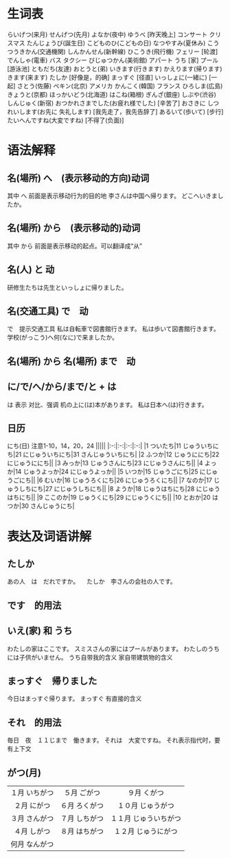 # 生词表
らいげつ(来月)
せんげつ(先月)
よなか(夜中)
ゆうべ          [昨天晚上]
コンサート
クリスマス
たんじょうび(誕生日)
こどものひ(こどもの日)
なつやすみ(夏休み)
こうつうきかん(交通機関)
しんかんせん(新幹線)
ひこうき(飛行機)
フェリー        [轮渡]
でんしゃ(電車)
バス
タクシー
びじゅつかん(美術館)
アパート
うち        [家]
プール      [游泳池]
ともだち(友達)
おとうと(弟)
いきます(行きます)
かえります(帰ります)
きます(来ます)
たしか      [好像是，的确]
まっすぐ    [径直]
いっしょに(一緒に)  [一起]
さとう(佐藤)
ペキン(北京)
アメリカ
かんこく(韓国)
フランス
ひろしま(広島)
きょうと(京都)
ほっかいどう(北海道)
はこね(箱根)
ぎんざ(銀座)
しぶや(渋谷)
しんじゅく(新宿)
おつかれさまでした(お疲れ様でした)  [辛苦了]
おさきに しつれいします(お先に 失礼します)    [我先走了，我先告辞了]
あるいて(歩いて)    [步行]
たいへんですね(大変ですね)  [不得了(负面)]

# 语法解释
## 名(場所) へ　(表示移动的方向)动词
其中 へ 前面是表示移动行为的目的地
李さんは中国へ帰ります。
どこへいきましたか。
## 名(場所) から　(表示移动的)动词
其中 から 前面是表示移动的起点。可以翻译成“从”
## 名(人) と 动
研修生たちは先生といっしょに帰りました。
## 名(交通工具) で　动
で　提示交通工具
私は自転車で図書館行きます。
私は歩いて図書館行きます。
学校(がっこう)へ何(なに)で来ましたか。
## 名(場所) から 名(場所) まで　动
## に/で/へ/から/まで/と + は
は 表示 对比、强调
机の上に(は)本があります。
私は日本へ(は)行きます。
## 日历
にち(日) 注意1-10，14，20，24
|||||
|:-:|:-:|:-:|:-:|
|1  ついたち|11 じゅういちにち|21   にじゅういちにち|31 さんじゅういちにち|
|2  ふつか|12   じゅうににち|22 にじゅうににち||
|3  みっか|13   じゅうさんにち|23   にじゅうさんにち||
|4  よっか|14   じゅうよっか|24 にじゅうよっか||
|5  いつか|15   じゅうごにち|25 にじゅうごにち||
|6  むいか|16   じゅうろくにち|26   にじゅうろくにち||
|7  なのか|17   じゅうしちにち|27   にじゅうしちにち||
|8  ようか|18   じゅうはちにち|28   にじゅうはちにち||
|9  ここのか|19 じゅうくにち|29 にじゅうくにち||
|10 とおか|20   はつか|30   さんじゅうにち|

# 表达及词语讲解
## たしか
あの人　は　だれですか。
　たしか　李さんの会社の人です。
## です　的用法
## いえ(家) 和 うち
わたしの家はここです。
スミスさんの家にはプールがあります。
わたしのうちには子供がいません。
うち自带我的含义
家自带建筑物的含义
## まっすぐ　帰りました
今日はまっすぐ帰ります。
まっすぐ 有直接的含义
## それ　的用法
毎日　夜　１１じまで　働きます。
    それは　大変ですね。
それ表示指代时，要有上下文
## がつ(月)
||||
|:-:|:-:|:-:|
|１月    いちがつ|５月    ごがつ|９月  くがつ|
|２月    にがつ|６月    ろくがつ|１０月  じゅうがつ|
|３月    さんがつ|７月    しちがつ|１１月   じゅういちがつ|
|４月    しがつ|８月    はちがつ|１２月  じゅうにがつ|
|何月   なんがつ|||